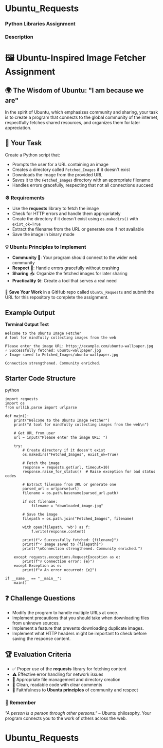 # Ubuntu_Requests

### Python Libraries Assignment  
###  Description  

# 🖼️ Ubuntu-Inspired Image Fetcher Assignment  
## 🌍 The Wisdom of Ubuntu: "I am because we are"  

In the spirit of Ubuntu, which emphasizes community and sharing, your task is to create a program that connects to the global community of the internet, respectfully fetches shared resources, and organizes them for later appreciation.  

## 🎯 Your Task  
Create a Python script that:  
- Prompts the user for a URL containing an image  
- Creates a directory called `Fetched_Images` if it doesn't exist  
- Downloads the image from the provided URL  
- Saves it to the `Fetched_Images` directory with an appropriate filename  
- Handles errors gracefully, respecting that not all connections succeed  

### ⚙️ Requirements   
- Use the **requests** library to fetch the image  
- Check for HTTP errors and handle them appropriately  
- Create the directory if it doesn't exist using `os.makedirs()` with `exist_ok=True`  
- Extract the filename from the URL or generate one if not available  
- Save the image in binary mode  

### 💡 Ubuntu Principles to Implement  
- **Community** 🤝: Your program should connect to the wider web community  
- **Respect** 🙏: Handle errors gracefully without crashing  
- **Sharing** 📤: Organize the fetched images for later sharing  
- **Practicality** 🛠️: Create a tool that serves a real need  


💾 **Save Your Work** in a GitHub repo called `Ubuntu_Requests` and submit the URL for this repository to complete the assignment.  



## Example Output
**Terminal Output Text**  
```
Welcome to the Ubuntu Image Fetcher
A tool for mindfully collecting images from the web

Please enter the image URL: https://example.com/ubuntu-wallpaper.jpg
✓ Successfully fetched: ubuntu-wallpaper.jpg
✓ Image saved to Fetched_Images/ubuntu-wallpaper.jpg

Connection strengthened. Community enriched.
```

## Starter Code Structure
python
```
import requests
import os
from urllib.parse import urlparse

def main():
    print("Welcome to the Ubuntu Image Fetcher")
    print("A tool for mindfully collecting images from the web\n")
    
    # Get URL from user
    url = input("Please enter the image URL: ")
    
    try:
        # Create directory if it doesn't exist
        os.makedirs("Fetched_Images", exist_ok=True)
        
        # Fetch the image
        response = requests.get(url, timeout=10)
        response.raise_for_status()  # Raise exception for bad status codes
        
        # Extract filename from URL or generate one
        parsed_url = urlparse(url)
        filename = os.path.basename(parsed_url.path)
        
        if not filename:
            filename = "downloaded_image.jpg"
            
        # Save the image
        filepath = os.path.join("Fetched_Images", filename)
        
        with open(filepath, 'wb') as f:
            f.write(response.content)
            
        print(f"✓ Successfully fetched: {filename}")
        print(f"✓ Image saved to {filepath}")
        print("\nConnection strengthened. Community enriched.")
        
    except requests.exceptions.RequestException as e:
        print(f"✗ Connection error: {e}")
    except Exception as e:
        print(f"✗ An error occurred: {e}")

if __name__ == "__main__":
    main()
```

## ❓ Challenge Questions  
- Modify the program to handle multiple URLs at once.
- Implement precautions that you should take when downloading files from unknown sources.  
- Implement a feature that prevents downloading duplicate images.  
- Implement what HTTP headers might be important to check before saving the response content.  


## 🏆 Evaluation Criteria 
- ✅ Proper use of the **requests** library for fetching content  
- ⚠️ Effective error handling for network issues  
- 📂  Appropriate file management and directory creation  
- 📝 Clean, readable code with clear comments  
- 🤝 Faithfulness to **Ubuntu principles** of community and respect  


### 💭 Remember   
*"A person is a person through other persons."* – Ubuntu philosophy. Your program connects you to the work of others across the web.  
# Ubuntu_Requests

